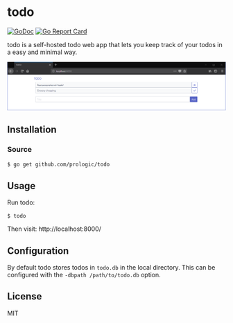 # todo
[![GoDoc](https://godoc.org/github.com/prologic/todo?status.svg)](https://godoc.org/github.com/prologic/todo)
[![Go Report Card](https://goreportcard.com/badge/github.com/prologic/todo)](https://goreportcard.com/report/github.com/prologic/todo)

todo is a self-hosted todo web app that lets you keep track of your todos
in a easy and minimal way.

![screenshot](screenshot.png)

## Installation

### Source

```#!bash
$ go get github.com/prologic/todo
```

## Usage

Run todo:

```#!bash
$ todo
```

Then visit: http://localhost:8000/

## Configuration

By default todo stores todos in `todo.db` in the local directory. This can
be configured with the `-dbpath /path/to/todo.db` option.

## License

MIT
